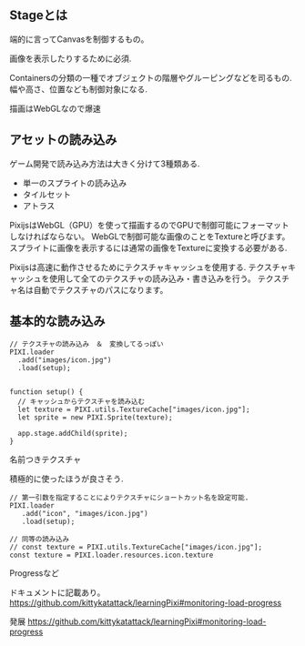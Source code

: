 ## Stageとは
端的に言ってCanvasを制御するもの。

画像を表示したりするために必須.

Containersの分類の一種でオブジェクトの階層やグルーピングなどを司るもの.
幅や高さ、位置なども制御対象になる.

描画はWebGLなので爆速

## アセットの読み込み

ゲーム開発で読み込み方法は大きく分けて3種類ある.

- 単一のスプライトの読み込み
- タイルセット
- アトラス

PixijsはWebGL（GPU）を使って描画するのでGPUで制御可能にフォーマットしなければならない。
WebGLで制御可能な画像のことをTextureと呼びます。
スプライトに画像を表示するには通常の画像をTextureに変換する必要がある.

Pixijsは高速に動作させるためにテクスチャキャッシュを使用する.
テクスチャキャッシュを使用して全てのテクスチャの読み込み・書き込みを行う。
テクスチャ名は自動でテクスチャのパスになります。


## 基本的な読み込み

```
// テクスチャの読み込み　＆　変換してるっぽい
PIXI.loader
  .add("images/icon.jpg")
  .load(setup);


function setup() {
  // キャッシュからテクスチャを読み込む
  let texture = PIXI.utils.TextureCache["images/icon.jpg"];
  let sprite = new PIXI.Sprite(texture);

  app.stage.addChild(sprite);
}

```

名前つきテクスチャ

積極的に使ったほうが良さそう.

```
// 第一引数を指定することによりテクスチャにショートカット名を設定可能.
PIXI.loader
   .add("icon", "images/icon.jpg")
   .load(setup);

// 同等の読み込み
// const texture = PIXI.utils.TextureCache["images/icon.jpg"];
const texture = PIXI.loader.resources.icon.texture

```

Progressなど

ドキュメントに記載あり。
https://github.com/kittykatattack/learningPixi#monitoring-load-progress

発展
https://github.com/kittykatattack/learningPixi#monitoring-load-progress
